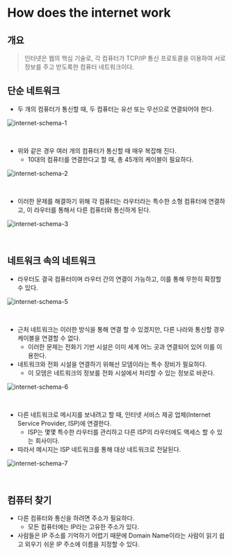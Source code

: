 # How does the internet work

## 개요

> 인터넷은 웹의 핵심 기술로, 각 컴퓨터가 TCP/IP 통신 프로토콜을 이용하여 서로 정보를 주고 받도록한 컴퓨터 네트워크이다.

## 단순 네트워크

- 두 개의 컴퓨터가 통신할 때, 두 컴퓨터는 유선 또는 무선으로 연결되어야 한다.

![internet-schema-1](https://user-images.githubusercontent.com/38815618/131093819-d4912b8a-2b79-4a78-a9a4-44ae4d9ecacf.png)

</br>

- 위와 같은 경우 여러 개의 컴퓨터가 통신할 때 매우 복잡해 진다.
  - 10대의 컴퓨터를 연결한다고 할 때, 총 45개의 케이블이 필요하다.

![internet-schema-2](https://user-images.githubusercontent.com/38815618/131094342-a8fe6a1b-dd70-4e36-ab66-3bf8206cbae4.png)

</br>

- 이러한 문제를 해결하기 위해 각 컴퓨터는 라우터라는 특수한 소형 컴퓨터에 연결하고, 이 라우터를 통해서 다른 컴퓨터와 통신하게 된다.

![internet-schema-3](https://user-images.githubusercontent.com/38815618/131095137-497b65f3-b518-4988-ae17-37b09009c6e6.png)

</br>

## 네트워크 속의 네트워크

- 라우터도 결국 컴퓨터이며 라우터 간의 연결이 가능하고, 이를 통해 무한히 확장할 수 있다.

![internet-schema-5](https://user-images.githubusercontent.com/38815618/131098893-7df3b0f5-b602-41ba-8061-729bacbe076b.png)

</br>

- 근처 네트워크는 이러한 방식을 통해 연결 할 수 있겠지만, 다른 나라와 통신할 경우 케이블을 연결할 수 없다.
  - 이러한 문제는 전화기 기반 시설은 이미 세계 어느 곳과 연결되어 있어 이를 이용한다.
- 네트워크와 전화 시설을 연결하기 위해선 모뎀이라는 특수 장비가 필요하다.
  - 이 모뎀은 네트워크의 정보를 전화 시설에서 처리할 수 있는 정보로 바꾼다.

![internet-schema-6](https://user-images.githubusercontent.com/38815618/131100556-b9f0c183-483b-4d43-ba9b-14676db690bc.png)

</br>

- 다른 네트워크로 메시지를 보내려고 할 때, 인터넷 서비스 제공 업체(Internet Service Provider, ISP)에 연결한다.
  - ISP는 몇몇 특수한 라우터를 관리하고 다른 ISP의 라우터에도 액세스 할 수 있는 회사이다.
- 따라서 메시지는 ISP 네트워크를 통해 대상 네트워크로 전달된다.

![internet-schema-7](https://user-images.githubusercontent.com/38815618/131107146-20210d7c-477c-42a5-be44-f7fd53ba8025.png)

</br>

## 컴퓨터 찾기

- 다른 컴퓨터와 통신을 하려면 주소가 필요하다.
  - 모든 컴퓨터에는 IP라는 고유한 주소가 있다.
- 사람들은 IP 주소를 기억하기 어렵기 때문에 Domain Name이라는 사람이 읽기 쉽고 외우기 쉬운 IP 주소에 이름을 지정할 수 있다.
